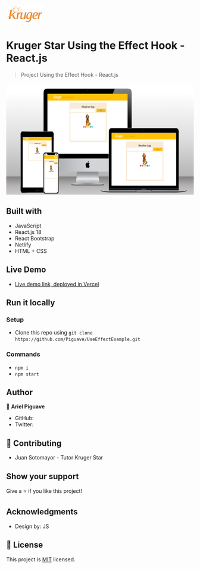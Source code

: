 <img src="./src/assets/logo.png" height="50px">

# Kruger Star Using the Effect Hook - React.js

> Project Using the Effect Hook - React.js

<img src="./src/assets/playground.png" height="300px">

## Built with 

- JavaScript
- React.js 18
- React Bootstrap
- Netlify 
- HTML + CSS

## Live Demo

 -  [Live demo link, deployed in Vercel](https://use-effect-example-vrvi.vercel.app/)
## Run it locally

 ### Setup

 - Clone this repo using `git clone https://github.com/Piguave/UseEffectExample.git`

 ### Commands

 - `npm i`
 - `npm start`

## Author

👤 **Ariel Piguave**

- GitHub: 
- Twitter: 

## 🤝 Contributing

- Juan Sotomayor - Tutor Kruger Star

## Show your support

Give a ⭐ if you like this project!

## Acknowledgments

- Design by: JS

## 📝 License

This project is [MIT](./MIT.md) licensed.
